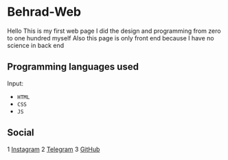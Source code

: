 # Behrad-Web

Hello This is my first web page 
I did the design and programming from zero to one hundred myself Also this page is only front end 
because I have no science in back end

## Programming languages used ##
Input:
- `HTML`
- `CSS`
- `JS`

## Social

1  [Instagram](https://instagram.com/bhrad2006)
2  [Telegram](https://t.me/bhradhashemi)
3  [GitHub](https://pages.github.com/BehradHashemi)
